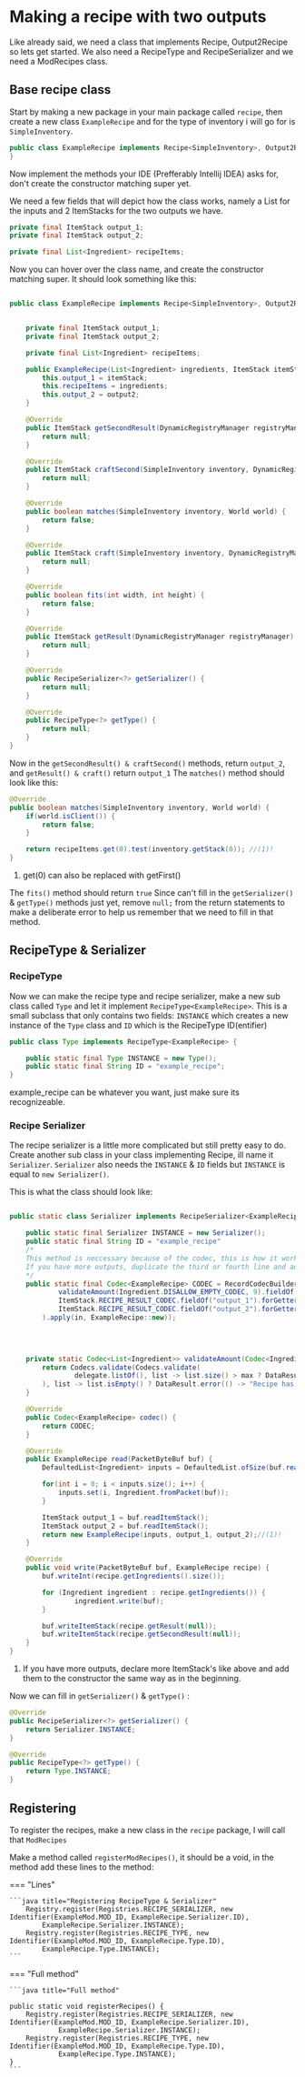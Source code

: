 # Making a recipe with two outputs

Like already said, we need a class that implements Recipe<Inventory>, Output2Recipe<Inventory> so lets get started. We also need a RecipeType and RecipeSerializer and we need a ModRecipes class.

## Base recipe class
Start by making a new package in your main package called ```recipe```, then create a new class ```ExampleRecipe``` and for the type of inventory i will go for is ```SimpleInventory```. 

```java title="ExampleRecipe"
public class ExampleRecipe implements Recipe<SimpleInventory>, Output2Recipe<SimpleInventory> {
}
```
Now implement the methods your IDE (Prefferably Intellij IDEA) asks for, don't create the constructor matching super yet. 

We need a few fields that will depict how the class works, namely a List<Ingredient> for the inputs and 2 ItemStacks for the two outputs we have.

```java title="Fields"
private final ItemStack output_1;
private final ItemStack output_2;

private final List<Ingredient> recipeItems;
```

Now you can hover over the class name, and create the constructor matching super.
It should look something like this:

```java title="Implemented methods"

public class ExampleRecipe implements Recipe<SimpleInventory>, Output2Recipe<SimpleInventory> {


    private final ItemStack output_1;
    private final ItemStack output_2;

    private final List<Ingredient> recipeItems;

    public ExampleRecipe(List<Ingredient> ingredients, ItemStack itemStack, ItemStack output2) {
        this.output_1 = itemStack;
        this.recipeItems = ingredients;
        this.output_2 = output2;
    }

    @Override
    public ItemStack getSecondResult(DynamicRegistryManager registryManager) {
        return null;
    }

    @Override
    public ItemStack craftSecond(SimpleInventory inventory, DynamicRegistryManager registryManager) {
        return null;
    }

    @Override
    public boolean matches(SimpleInventory inventory, World world) {
        return false;
    }

    @Override
    public ItemStack craft(SimpleInventory inventory, DynamicRegistryManager registryManager) {
        return null;
    }

    @Override
    public boolean fits(int width, int height) {
        return false;
    }

    @Override
    public ItemStack getResult(DynamicRegistryManager registryManager) {
        return null;
    }

    @Override
    public RecipeSerializer<?> getSerializer() {
        return null;
    }

    @Override
    public RecipeType<?> getType() {
        return null;
    }
}
```
Now in the ```getSecondResult() & craftSecond()``` methods, return ```output_2```, and ```getResult() & craft()``` return ```output_1```
The ```matches()``` method should look like this:

```java title="matches()"
@Override
public boolean matches(SimpleInventory inventory, World world) {
    if(world.isClient()) {
        return false;
    }

    return recipeItems.get(0).test(inventory.getStack(0)); //(1)!
}
```

1. get(0) can also be replaced with getFirst()

The ```fits()``` method should return ```true```
Since can't fill in the ```getSerializer()``` & ```getType()``` methods just yet, remove ```null;``` from the return statements to make a deliberate error to help us remember that we need to fill in that method.

## RecipeType & Serializer

### RecipeType
Now we can make the recipe type and recipe serializer, make a new sub class called ```Type``` and let it implement ```RecipeType<ExampleRecipe>```.
This is a small subclass that only contains two fields: ```INSTANCE``` which creates a new instance of the ```Type``` class and ```ID``` which is the RecipeType ID(entifier)

```java title="RecipeType"
public class Type implements RecipeType<ExampleRecipe> {

    public static final Type INSTANCE = new Type();
    public static final String ID = "example_recipe";
}
``` 
example_recipe can be whatever you want, just make sure its recognizeable.

### Recipe Serializer

The recipe serializer is a little more complicated but still pretty easy to do.
Create another sub class in your class implementing Recipe, ill name it ```Serializer```. ```Serializer``` also needs the ```INSTANCE``` & ```ID``` fields but ```INSTANCE``` is equal to ```new Serializer()```.

This is what the class should look like: 

```java title="Serializer"

public static class Serializer implements RecipeSerializer<ExampleRecipe> {

    public static final Serializer INSTANCE = new Serializer();
    public static final String ID = "example_recipe"
    /*
    This method is neccessary because of the codec, this is how it works
    If you have more outputs, duplicate the third or fourth line and adjust it to your needs
    */  
    public static final Codec<ExampleRecipe> CODEC = RecordCodecBuilder.create(in -> in.group(
            validateAmount(Ingredient.DISALLOW_EMPTY_CODEC, 9).fieldOf("ingredients").forGetter(ExampleRecipe::getIngredients),
            ItemStack.RECIPE_RESULT_CODEC.fieldOf("output_1").forGetter(r -> r.output_1),
            ItemStack.RECIPE_RESULT_CODEC.fieldOf("output_2").forGetter(r -> r.output_2)
        ).apply(in, ExampleRecipe::new));
    
    


    private static Codec<List<Ingredient>> validateAmount(Codec<Ingredient> delegate, int max) {
        return Codecs.validate(Codecs.validate(
                delegate.listOf(), list -> list.size() > max ? DataResult.error(() -> "Recipe has too many ingredients!") : DataResult.success(list)
        ), list -> list.isEmpty() ? DataResult.error(() -> "Recipe has no ingredients!") : DataResult.success(list));
    }

    @Override
    public Codec<ExampleRecipe> codec() {
        return CODEC;
    }

    @Override
    public ExampleRecipe read(PacketByteBuf buf) {
        DefaultedList<Ingredient> inputs = DefaultedList.ofSize(buf.readInt(), Ingredient.EMPTY);

        for(int i = 0; i < inputs.size(); i++) {
            inputs.set(i, Ingredient.fromPacket(buf));
        }

        ItemStack output_1 = buf.readItemStack();
        ItemStack output_2 = buf.readItemStack();
        return new ExampleRecipe(inputs, output_1, output_2);//(1)!
    }

    @Override
    public void write(PacketByteBuf buf, ExampleRecipe recipe) {
        buf.writeInt(recipe.getIngredients().size());

        for (Ingredient ingredient : recipe.getIngredients()) {
                ingredient.write(buf);
        }

        buf.writeItemStack(recipe.getResult(null));
        buf.writeItemStack(recipe.getSecondResult(null));
    }
}
```

1. If you have more outputs, declare more ItemStack's like above and add them to the constructor the same way as in the beginning.

Now we can fill in ```getSerializer()``` & ```getType()``` :

```java title=""
@Override
public RecipeSerializer<?> getSerializer() {
    return Serializer.INSTANCE;
}

@Override
public RecipeType<?> getType() {
    return Type.INSTANCE;
}
```


## Registering 

To register the recipes, make a new class in the ```recipe``` package, I will call that ```ModRecipes```

Make a method called ```registerModRecipes()```, it should be a void, in the method add these lines to the method:


=== "Lines"

    ```java title="Registering RecipeType & Serializer"
        Registry.register(Registries.RECIPE_SERIALIZER, new Identifier(ExampleMod.MOD_ID, ExampleRecipe.Serializer.ID),
            ExampleRecipe.Serializer.INSTANCE);
        Registry.register(Registries.RECIPE_TYPE, new Identifier(ExampleMod.MOD_ID, ExampleRecipe.Type.ID),
            ExampleRecipe.Type.INSTANCE);
    ```

=== "Full method"
    
    
    ```java title="Full method"

    public static void registerRecipes() {
        Registry.register(Registries.RECIPE_SERIALIZER, new Identifier(ExampleMod.MOD_ID, ExampleRecipe.Serializer.ID),
                ExampleRecipe.Serializer.INSTANCE);
        Registry.register(Registries.RECIPE_TYPE, new Identifier(ExampleMod.MOD_ID, ExampleRecipe.Type.ID),
                ExampleRecipe.Type.INSTANCE);
    }
    ```




